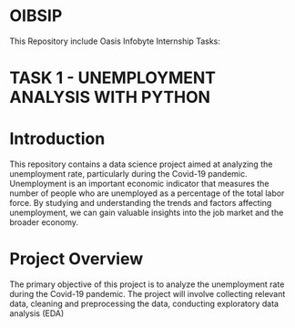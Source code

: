 # OIBSIP

This Repository include Oasis Infobyte Internship Tasks:

# TASK 1 - UNEMPLOYMENT ANALYSIS WITH PYTHON

# Introduction

This repository contains a data science project aimed at analyzing the unemployment rate, particularly during the Covid-19 pandemic. Unemployment is an important economic indicator that measures the number of people who are unemployed as a percentage of the total labor force. By studying and understanding the trends and factors affecting unemployment, we can gain valuable insights into the job market and the broader economy.

# Project Overview

The primary objective of this project is to analyze the unemployment rate during the Covid-19 pandemic. The project will involve collecting relevant data, cleaning and preprocessing the data, conducting exploratory data analysis (EDA)
